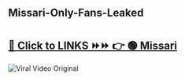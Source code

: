 
 ## Missari-Only-Fans-Leaked

# <h2><a href="https://clipsfans.com/Missari&ref=git">🔗 Click to LINKS ⏩⏩ 👉 🟢 Missari </a></h2>

<a href="https://clipsfans.com/Missari&ref=git" rel="nofollow" data-target="animated-image.originalLink"><img src="https://i.ibb.co.com/xMMVF88/686577567.gif" alt="Viral Video Original" style="max-width: 100%; display: inline-block;" data-target="animated-image.originalImage"></a>
